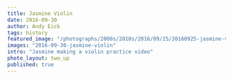 ```yaml
---
title: Jasmine Violin
date: 2016-09-30
author: Andy Eick
tags: history
featured_image: "/photographs/2000s/2010s/2016/09/25/20160925-jasmine-violin-0002.jpg"
images: "2016-09-30-jasmine-violin"
intro: "Jasmine making a violin practice video"
photo_layout: two_up
published: true
---
```

